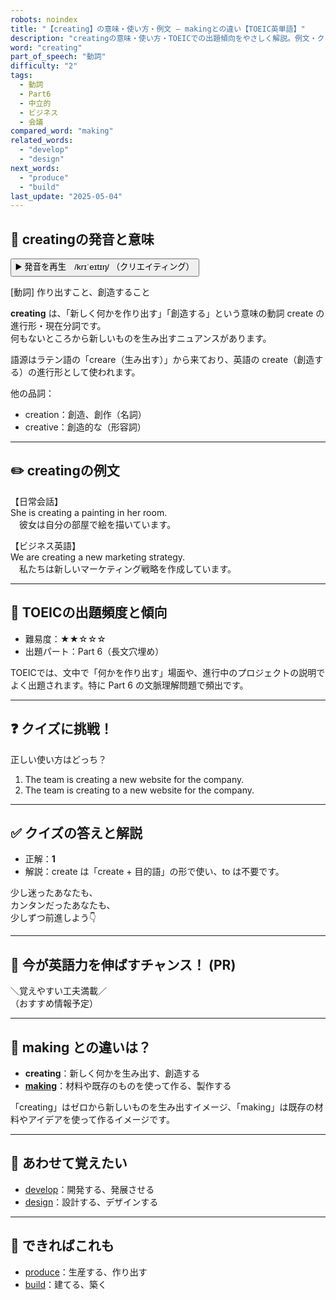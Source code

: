 ```yaml
---
robots: noindex
title: "【creating】の意味・使い方・例文 ― makingとの違い【TOEIC英単語】"
description: "creatingの意味・使い方・TOEICでの出題傾向をやさしく解説。例文・クイズ付きでmakingとの違いもわかりやすく学べます。"
word: "creating"
part_of_speech: "動詞"
difficulty: "2"
tags:
  - 動詞
  - Part6
  - 中立的
  - ビジネス
  - 会議
compared_word: "making"
related_words:
  - "develop"
  - "design"
next_words:
  - "produce"
  - "build"
last_update: "2025-05-04"
---
```


## 🔰 creatingの発音と意味

<button class="play-audio" onclick="playTTS('creating')">
  <span class="play-audio-main">
    ▶️ 発音を再生　/krɪˈeɪtɪŋ/
  </span>
  <span class="play-audio-sub">
    （クリエイティング）
  </span>
</button>

[動詞] 作り出すこと、創造すること

**creating** は、「新しく何かを作り出す」「創造する」という意味の動詞 create の進行形・現在分詞です。  
何もないところから新しいものを生み出すニュアンスがあります。

語源はラテン語の「creare（生み出す）」から来ており、英語の create（創造する）の進行形として使われます。

他の品詞：  
- creation：創造、創作（名詞）
- creative：創造的な（形容詞）

---

## ✏️ creatingの例文

【日常会話】  
She is creating a painting in her room.  
　彼女は自分の部屋で絵を描いています。

【ビジネス英語】  
We are creating a new marketing strategy.  
　私たちは新しいマーケティング戦略を作成しています。

---

## 🎯 TOEICの出題頻度と傾向

- 難易度：★★☆☆☆
- 出題パート：Part 6（長文穴埋め）

TOEICでは、文中で「何かを作り出す」場面や、進行中のプロジェクトの説明でよく出題されます。特に Part 6 の文脈理解問題で頻出です。

---

## ❓ クイズに挑戦！

正しい使い方はどっち？

1. The team is creating a new website for the company.  
2. The team is creating to a new website for the company.

---

## ✅ クイズの答えと解説

- 正解：**1**
- 解説：create は「create + 目的語」の形で使い、to は不要です。

少し迷ったあなたも、  
カンタンだったあなたも、  
少しずつ前進しよう👇️

---

## 🚀 今が英語力を伸ばすチャンス！ (PR)

<div class="info-center">
＼覚えやすい工夫満載／<br>  
（おすすめ情報予定）
</div>

---

## 🤔  making との違いは？

- **creating**：新しく何かを生み出す、創造する
- **[making](/word/making/)**：材料や既存のものを使って作る、製作する

「creating」はゼロから新しいものを生み出すイメージ、「making」は既存の材料やアイデアを使って作るイメージです。

---

## 🧩 あわせて覚えたい

- [develop](/word/develop/)：開発する、発展させる
- [design](/word/design/)：設計する、デザインする

---

## 📖 できればこれも

- [produce](/word/produce/)：生産する、作り出す
- [build](/word/build/)：建てる、築く

<!-- cvid: aid05_bid29 -->
